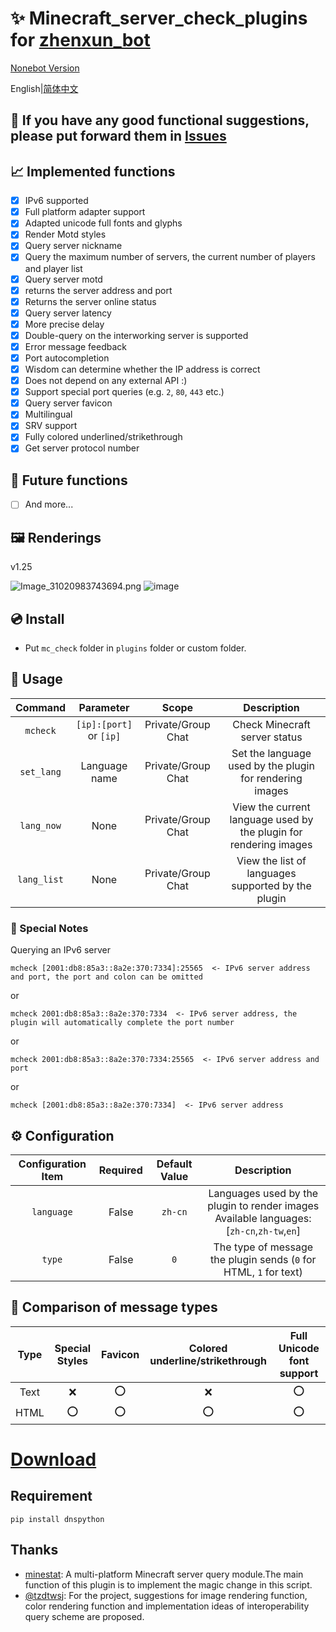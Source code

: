 # ✨ Minecraft_server_check_plugins for [zhenxun_bot](https://github.com/hibikier/zhenxun_bot)

[Nonebot Version](https://github.com/molanp/nonebot_plugin_mccheck/)

English|[简体中文](README.md)

## 🤔 If you have any good functional suggestions, please put forward them in [Issues](https://github.com/molanp/zhenxun_chafu_Minecraft/issues)

## 📈 Implemented functions

- [x] IPv6 supported
- [x] Full platform adapter support
- [x] Adapted unicode full fonts and glyphs
- [x] Render Motd styles
- [x] Query server nickname
- [x] Query the maximum number of servers, the current number of players and player list
- [x] Query server motd
- [x] returns the server address and port
- [x] Returns the server online status
- [x] Query server latency
- [x] More precise delay
- [x] Double-query on the interworking server is supported
- [x] Error message feedback
- [x] Port autocompletion
- [x] Wisdom can determine whether the IP address is correct
- [x] Does not depend on any external API :)
- [x] Support special port queries (e.g. `2`, `80`, `443` etc.)
- [x] Query server favicon
- [x] Multilingual
- [x] SRV support 
- [x] Fully colored underlined/strikethrough
- [x] Get server protocol number

## 📑 Future functions

- [ ] And more...

## 🖼️ Renderings

v1.25

![Image_31020983743694.png](https://github.com/user-attachments/assets/2db47c9a-7ba1-4ce7-a31c-b65f6e848308)
![image](https://github.com/user-attachments/assets/d0830fe9-c690-4017-b601-f46a1d7e1894)

## 💿 Install

  - Put `mc_check` folder in `plugins` folder or custom folder.

## 🎉 Usage

| Command | Parameter | Scope | Description |
|:-------:|:---------:|:-----:|:-----------:|
| `mcheck` | `[ip]:[port]` or `[ip]` | Private/Group Chat | Check Minecraft server status |
| `set_lang` | Language name | Private/Group Chat | Set the language used by the plugin for rendering images |
| `lang_now` | None | Private/Group Chat | View the current language used by the plugin for rendering images |
| `lang_list` | None | Private/Group Chat | View the list of languages supported by the plugin |

### 🎈 Special Notes
Querying an IPv6 server
```
mcheck [2001:db8:85a3::8a2e:370:7334]:25565  <- IPv6 server address and port, the port and colon can be omitted
```
or
```
mcheck 2001:db8:85a3::8a2e:370:7334  <- IPv6 server address, the plugin will automatically complete the port number
```
or
```
mcheck 2001:db8:85a3::8a2e:370:7334:25565  <- IPv6 server address and port
```
or
```
mcheck [2001:db8:85a3::8a2e:370:7334]  <- IPv6 server address
```

## ⚙️ Configuration

| Configuration Item | Required | Default Value | Description |
|:-----:|:----:|:----:|:----:|
| `language` | False | `zh-cn` | Languages used by the plugin to render images<br>Available languages: [`zh-cn`,`zh-tw`,`en`] |
| `type` | False | `0` | The type of message the plugin sends (`0` for HTML, `1` for text) |

## 🎲 Comparison of message types

| Type | Special Styles | Favicon | Colored underline/strikethrough | Full Unicode font support |
|:-----:|:-----:|:-----:|:-----:|:-----:|
| Text | ❌ | ⭕ | ❌ | ⭕ |
| HTML | ⭕ | ⭕ | ⭕ | ⭕ |

# [Download](https://github.com/molanp/zhenxun_chafu_Minecraft/releases)


## Requirement
```shell
pip install dnspython
```

## Thanks
* [minestat](https://github.com/FragLand/minestat): A multi-platform Minecraft server query module.The main function of this plugin is to implement the magic change in this script.
* [@tzdtwsj](https://github.com/tzdtwsj): For the project, suggestions for image rendering function, color rendering function and implementation ideas of interoperability query scheme are proposed.
